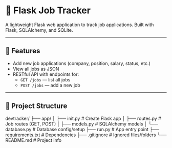 # 📝 Flask Job Tracker

A lightweight Flask web application to track job applications. Built with Flask, SQLAlchemy, and SQLite.

---

## 🚀 Features

- Add new job applications (company, position, salary, status, etc.)
- View all jobs as JSON
- RESTful API with endpoints for:
  - `GET /jobs` — list all jobs
  - `POST /jobs` — add a new job

---

## 📁 Project Structure

devtracker/
├── app/
│ ├── init.py # Create Flask app
│ ├── routes.py # Job routes (GET, POST)
│ ├── models.py # SQLAlchemy models
│ └── database.py # Database config/setup
├── run.py # App entry point
├── requirements.txt # Dependencies
├── .gitignore # Ignored files/folders
└── README.md # Project info

